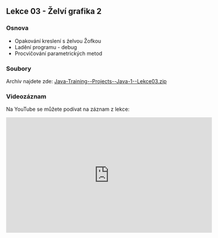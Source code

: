 Lekce 03 - Želví grafika 2
--------------------------

### Osnova

* Opakování kreslení s źelvou Žofkou
* Ladění programu - debug
* Procvičování parametrických metod

### Soubory

Archív najdete zde: [Java-Training--Projects--Java-1--Lekce03.zip](/data/2021-jaro/java-1-brno/Java-Training--Projects--Java-1--Lekce03.zip)
	
### Videozáznam
	
Na YouTube se můžete podívat na záznam z lekce:

<iframe width="560" height="315"
	src="https://www.youtube.com/embed/z3XIKur8X_Y"
	frameborder="0"
	allowfullscreen></iframe>